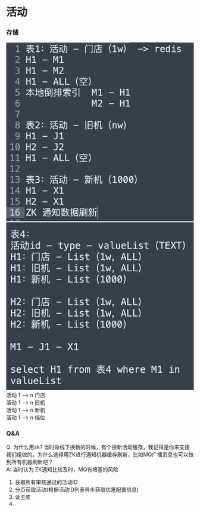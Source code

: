 # 活动

### 存储
![活动存储结构1.jpeg](./活动存储结构1.jpeg)
![活动存储结构2.jpeg](./活动存储结构2.jpeg)
活动 1 --> n 门店 \
活动 1 --> n 旧机 \
活动 1 --> n 新机 \
活动 1 --> n 档位

### Q&A
Q: 为什么用zk? 当时做线下换新的时候，有个换新活动缓存，我记得是你来支援我们组做的。为什么选择用ZK进行通知机器缓存刷新，比如MQ广播消息也可以做到所有机器刷新吧？\
A: 当时认为 ZK通知比较及时，MQ有堵塞的风险

1. 获取所有审核通过的活动ID
2. 分页获取活动(根据活动ID列表异步获取优惠配置信息)
3. 读主库
4. 